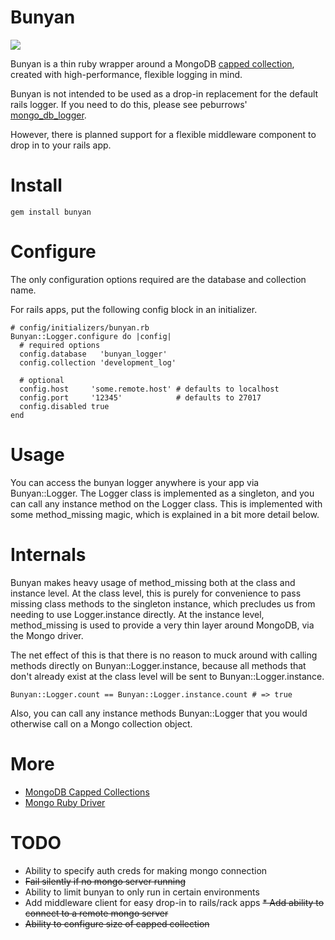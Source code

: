 Bunyan
======
![](http://img2.timeinc.net/ew/dynamic/imgs/080612/Paul-Bunyan-Blue-Ox_l.jpg)

Bunyan is a thin ruby wrapper around a MongoDB [capped collection](http://www.mongodb.org/display/DOCS/Capped+Collections), 
created with high-performance, flexible logging in mind.

Bunyan is not intended to be used as a drop-in replacement for the default
rails logger. If you need to do this, please see peburrows' [mongo\_db\_logger](http://github.com/peburrows/mongo_db_logger).

However, there is planned support for a flexible middleware component to drop in
to your rails app. 

Install
=======
    gem install bunyan

Configure
=========
The only configuration options required are the database and collection name.

For rails apps, put the following config block in an initializer.

    # config/initializers/bunyan.rb
    Bunyan::Logger.configure do |config|
      # required options
      config.database   'bunyan_logger'
      config.collection 'development_log'

      # optional
      config.host     'some.remote.host' # defaults to localhost
      config.port     '12345'            # defaults to 27017
      config.disabled true
    end

Usage
=====
You can access the bunyan logger anywhere is your app via Bunyan::Logger.
The Logger class is implemented as a singleton, and you can call any instance
method on the Logger class. This is implemented with some method_missing magic,
which is explained in a bit more detail below.

Internals
=========
Bunyan makes heavy usage of method\_missing both at the class and instance level.
At the class level, this is purely for convenience to pass missing class methods
to the singleton instance, which precludes us from needing to use Logger.instance
directly. At the instance level, method\_missing is used to provide a very thin
layer around MongoDB, via the Mongo driver.

The net effect of this is that there is no reason to muck around with 
calling methods directly on Bunyan::Logger.instance, because all methods that 
don't already exist at the class level will be sent to Bunyan::Logger.instance.

    Bunyan::Logger.count == Bunyan::Logger.instance.count # => true

Also, you can call any instance methods Bunyan::Logger that you would otherwise 
call on a Mongo collection object.

More
====
* [MongoDB Capped Collections](http://www.mongodb.org/display/DOCS/Capped+Collections)
* [Mongo Ruby Driver](http://github.com/mongodb/mongo-ruby-driver)

TODO
====
* Ability to specify auth creds for making mongo connection
* <del>Fail silently if no mongo server running</del>
* Ability to limit bunyan to only run in certain environments
* Add middleware client for easy drop-in to rails/rack apps
<del>* Add ability to connect to a remote mongo server</del>
* <del>Ability to configure size of capped collection</del>
